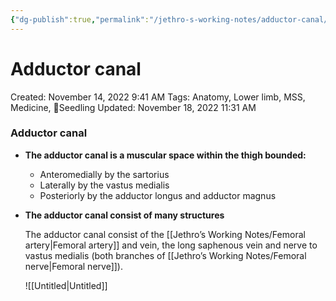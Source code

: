 ```yaml
---
{"dg-publish":true,"permalink":"/jethro-s-working-notes/adductor-canal/","dgPassFrontmatter":true}
---
```



# Adductor canal

Created: November 14, 2022 9:41 AM
Tags: Anatomy, Lower limb, MSS, Medicine, 🌱Seedling
Updated: November 18, 2022 11:31 AM

### Adductor canal

- **The adductor canal is a muscular space within the thigh bounded:**
    - Anteromedially by the sartorius
    - Laterally by the vastus medialis
    - Posteriorly by the adductor longus and adductor magnus
- ******************************************************************************************The adductor canal consist of many structures******************************************************************************************
    
    The adductor canal consist of the [[Jethro’s Working Notes/Femoral artery\|Femoral artery]] and vein, the long saphenous vein and nerve to vastus medialis (both branches of [[Jethro’s Working Notes/Femoral nerve\|Femoral nerve]]).
    
    ![[Untitled\|Untitled]]